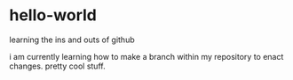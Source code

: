 # hello-world
learning the ins and outs of github

i am currently learning how to make a branch within my repository to enact changes. pretty cool stuff. 
